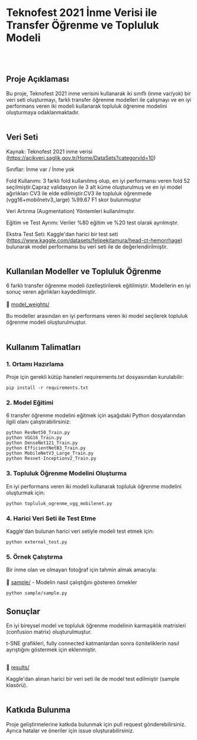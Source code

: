 # Teknofest 2021 İnme Verisi ile Transfer Öğrenme ve Topluluk Modeli
<br><br>
## Proje Açıklaması

Bu proje, Teknofest 2021 inme verisini kullanarak iki sınıflı (inme var/yok) bir veri seti oluşturmayı, farklı transfer öğrenme modelleri ile çalışmayı ve en iyi performans veren iki modeli kullanarak topluluk öğrenme modelini oluşturmaya odaklanmaktadır.
<br><br>

## Veri Seti

Kaynak: Teknofest 2021 inme verisi (https://acikveri.saglik.gov.tr/Home/DataSets?categoryId=10)

Sınıflar: İnme var / İnme yok

Fold Kullanımı: 3 farklı fold kullanılmış olup, en iyi performansı veren fold 52 seçilmiştir.Çapraz validasyon ile 3 alt küme oluşturulmuş ve en iyi model ağırlıkları CV3 ile elde edilmiştir.CV3 ile topluluk öğrenmede (vgg16+mobilnetv3_large) %99.67 F1 skor bulunmuştur

Veri Artırma (Augmentation) Yöntemleri kullanılmıştır.

Eğitim ve Test Ayrımı: Veriler %80 eğitim ve %20 test olarak ayrılmıştır.

Ekstra Test Seti: Kaggle'dan harici bir test seti (https://www.kaggle.com/datasets/felipekitamura/head-ct-hemorrhage) bulunarak model performansı bu veri seti ile de değerlendirilmiştir.
<br><br>
## Kullanılan Modeller ve Topluluk Öğrenme

6 farklı transfer öğrenme modeli özelleştirilerek eğitilmiştir.
Modellerin en iyi sonuç veren ağırlıkları kaydedilmiştir.
<br><br>
📂 [model_weights/](model_weights/)

Bu modeller arasından en iyi performans veren iki model seçilerek topluluk öğrenme modeli oluşturulmuştur.
<br><br>
## Kullanım Talimatları
### 1. Ortamı Hazırlama

Proje için gerekli kütüp haneleri requirements.txt dosyasından kurulabilir:
```
pip install -r requirements.txt
```
### 2. Model Eğitimi
6 transfer öğrenme modelini eğitmek için aşağıdaki Python dosyalarından ilgili olanı çalıştırabilirsiniz:

```
python ResNet50_Train.py
python VGG16_Train.py
python DenseNet121_Train.py
python EfficientNetB3_Train.py
python MobileNetV3_Large_Train.py
python Resnet-Inceptionv2_Train.py
```
### 3. Topluluk Öğrenme Modelini Oluşturma

En iyi performans veren iki modeli kullanarak topluluk öğrenme modelini oluşturmak için:
```
python topluluk_ogrenme_vgg_mobilenet.py
```
### 4. Harici Veri Seti ile Test Etme

Kaggle'dan bulunan harici veri setiyle modeli test etmek için:
```
python external_test.py
```

### 5. Örnek Çalıştırma

Bir inme olan ve olmayan fotoğraf için tahmin almak amacıyla:
<br><br>
📂 [sample/](sample/) - Modelin nasıl çalıştığını gösteren örnekler 
```
python sample/sample.py
```

## Sonuçlar

En iyi bireysel model ve topluluk öğrenme modelinin karmaşıklık matrisleri (confusion matrix) oluşturulmuştur.

t-SNE grafikleri, fully connected katmanlardan sonra özniteliklerin nasıl ayrıştığını göstermek için eklenmiştir.
<br><br>

📂 [results/](results/)

Kaggle'dan alınan harici bir veri seti ile de model test edilmiştir (sample klasörü).
<br><br>
## Katkıda Bulunma

Proje geliştirmelerine katkıda bulunmak için pull request gönderebilirsiniz. Ayrıca hatalar ve öneriler için issue oluşturabilirsiniz.

